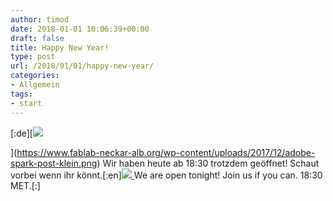 ```yaml
---
author: timod
date: 2018-01-01 10:06:39+00:00
draft: false
title: Happy New Year!
type: post
url: /2018/01/01/happy-new-year/
categories:
- Allgemein
tags:
- start
---
```


[:de][![](https://www.fablab-neckar-alb.org/wp-content/uploads/2017/12/adobe-spark-post-klein-1024x536.png)

](https://www.fablab-neckar-alb.org/wp-content/uploads/2017/12/adobe-spark-post-klein.png)
Wir haben heute ab 18:30 trotzdem geöffnet! Schaut vorbei wenn ihr könnt.[:en][![](https://www.fablab-neckar-alb.org/wp-content/uploads/2017/12/adobe-spark-post-klein-1024x536.png)
](https://www.fablab-neckar-alb.org/wp-content/uploads/2017/12/adobe-spark-post-klein.png) We are open tonight! Join us if you can. 18:30 MET.[:]
